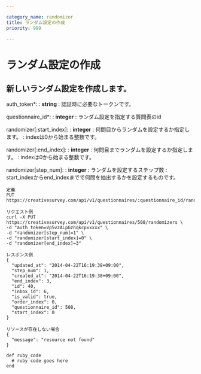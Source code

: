 ```yaml
---

category_name: randomizer
title: ランダム設定の作成
priority: 999

---
```


# ランダム設定の作成

## 新しいランダム設定を作成します。

auth_token*:
: __string__
: 認証時に必要なトークンです。

questionnaire_id*:
: __integer__
: ランダム設定を指定する質問表のid

randomizer[:start_index]:
: __integer__
: 何問目からランダムを設定するか指定します。
: indexは0から始まる整数です。

randomizer[:end_index]:
: __integer__
: 何問目までランダムを設定するか指定します。
: indexは0から始まる整数です。

randomizer[step_num]:
: __integer__
: ランダムを設定するステップ数
: start_indexからend_indexまでで何問を抽出するかを設定するものです。


~~~
定義
PUT https://creativesurvey.com/api/v1/questionnaires/:questionnaire_id/randomizers

リクエスト例
curl -X PUT https://creativesurvey.com/api/v1/questionnaires/508/randomizers \
-d "auth_token=Vp5vzALpGzhqkcpxxxxx" \
-d "randomizer[step_num]=1" \
-d "randomizer[start_index]=0" \
-d "randomizer[end_index]=3"

レスポンス例
{
  "updated_at": "2014-04-22T16:19:38+09:00",
  "step_num": 1,
  "created_at": "2014-04-22T16:19:38+09:00",
  "end_index": 3,
  "id": 40,
  "inbox_id": 6,
  "is_valid": true,
  "order_index": 0,
  "questionnaire_id": 508,
  "start_index": 0
}

リソースが存在しない場合
{
  "message": "resource not found"
}
~~~

~~~
def ruby_code
  # ruby code goes here
end
~~~

